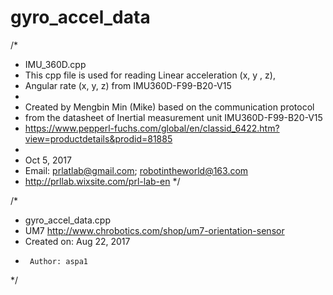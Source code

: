 # gyro_accel_data

/*
 * IMU_360D.cpp
 *  This cpp file is used for reading Linear acceleration (x, y , z),
 *  Angular rate (x, y, z) from IMU360D-F99-B20-V15
 *
 *  Created by Mengbin Min (Mike) based on the communication protocol
 *  from the datasheet of Inertial measurement unit IMU360D-F99-B20-V15
 *  https://www.pepperl-fuchs.com/global/en/classid_6422.htm?view=productdetails&prodid=81885
 *
 *  Oct 5, 2017
 *  Email: prlatlab@gmail.com; robotintheworld@163.com
 *  http://prllab.wixsite.com/prl-lab-en
 */



/*
 * gyro_accel_data.cpp
 * UM7 http://www.chrobotics.com/shop/um7-orientation-sensor
 *  Created on: Aug 22, 2017
 *      Author: aspa1
 */
